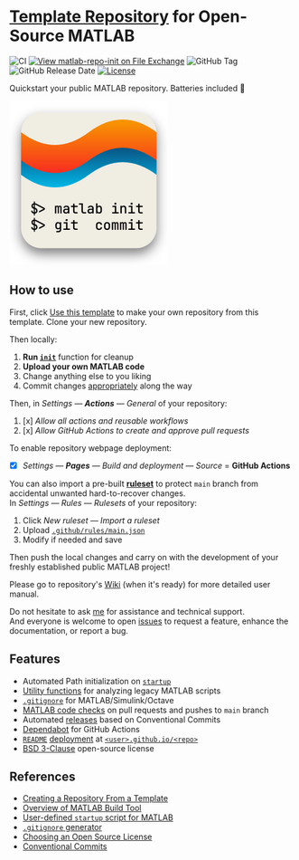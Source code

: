 # [Template Repository](https://github.com/djmaxus/matlab-repo-init) for Open-Source MATLAB

![CI](https://github.com/djmaxus/matlab-repo-init/actions/workflows/ci.yml/badge.svg?branch=main)
[![View matlab-repo-init on File Exchange](https://www.mathworks.com/matlabcentral/images/matlab-file-exchange.svg)](https://uk.mathworks.com/matlabcentral/fileexchange/171364-matlab-repo-init)
![GitHub Tag](https://img.shields.io/github/v/tag/djmaxus/matlab-repo-init?sort=semver&style=flat&label=version)
![GitHub Release Date](https://img.shields.io/github/release-date/djmaxus/matlab-repo-init?display_date=published_at&style=flat&label=dated)
[![License](https://img.shields.io/badge/License-BSD_3--Clause-blue.svg)](https://opensource.org/licenses/BSD-3-Clause)

Quickstart your public MATLAB repository. Batteries included 🔋

<!-- markdownlint-disable MD033 -->
<img src="doc/matlab-repo-init.png" width=280 alt="logo">
<!-- markdownlint-enable MD033 -->

## How to use

First, click [Use this template][github-use-template]
to make your own repository from this template.
Clone your new repository.

Then locally:

1. **Run [`init`](./init.m)** function for cleanup
2. **Upload your own MATLAB code**
3. Change anything else to you liking
4. Commit changes [appropriately][conventional-commits] along the way

Then, in _Settings — **Actions** — General_ of your repository:

1. [x] _Allow all actions and reusable workflows_
2. [x] _Allow GitHub Actions to create and approve pull requests_

To enable repository webpage deployment:
- [x] _Settings — **Pages** — Build and deployment — Source_ = **GitHub Actions**

You can also import a pre-built [**ruleset**](.github/rules/main.json) to protect
`main` branch from accidental unwanted hard-to-recover changes.\
In _Settings — Rules — Rulesets_ of your repository:

1. Click _New ruleset — Import a ruleset_
2. Upload [`.github/rules/main.json`](.github/rules/main.json)
3. Modify if needed and save

Then push the local changes and carry on with the development
of your freshly established public MATLAB project!

Please go to repository's [Wiki][wiki] (when it's ready)
for more detailed user manual.

Do not hesitate to ask [me](https://djmaxus.github.io/)
for assistance and technical support.\
And everyone is welcome to open
[issues](https://github.com/djmaxus/matlab-repo-init/issues)
to request a feature, enhance the documentation, or report a bug.

## Features

- Automated Path initialization on [`startup`](startup.m)
- [Utility functions](util/) for analyzing legacy MATLAB scripts
- [`.gitignore`](.gitignore) for MATLAB/Simulink/Octave
- [MATLAB code checks](.github/workflows/matlab.yml)
on pull requests and pushes to `main` branch
- Automated [releases](.github/workflows/release-please.yml)
based on Conventional Commits
- [Dependabot](.github/dependabot.yml) for GitHub Actions
- [`README`](README.md) [deployment](.github/workflows/webpage.yml) at [`<user>.github.io/<repo>`](https://djmaxus.github.io/matlab-repo-init)
- [BSD 3-Clause](LICENSE) open-source license

## References

- [Creating a Repository From a Template](https://docs.github.com/en/repositories/creating-and-managing-repositories/creating-a-repository-from-a-template)
- [Overview of MATLAB Build Tool](https://mathworks.com/help/matlab/matlab_prog/overview-of-matlab-build-tool.html)
- [User-defined `startup` script for MATLAB](https://mathworks.com/help/matlab/ref/startup.html)
- [`.gitignore` generator](https://gitignore.io)
- [Choosing an Open Source License](https://choosealicense.com/)
- [Conventional Commits][conventional-commits]

[github-use-template]: https://github.com/new?template_name=matlab-repo-init&template_owner=djmaxus
[conventional-commits]: https://www.conventionalcommits.org
[wiki]: https://github.com/djmaxus/matlab-repo-init/wiki
